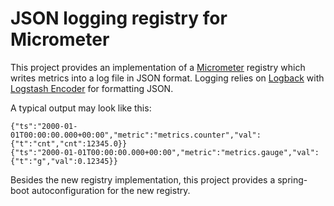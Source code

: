 JSON logging registry for Micrometer
====================================

This project provides an implementation of a [Micrometer](https://micrometer.io) registry which writes metrics into
a log file in JSON format. Logging relies on [Logback](http://logback.qos.ch) with
[Logstash Encoder](https://github.com/logstash/logstash-logback-encoder) for formatting JSON.

A typical output may look like this:

```
{"ts":"2000-01-01T00:00:00.000+00:00","metric":"metrics.counter","val":{"t":"cnt","cnt":12345.0}}
{"ts":"2000-01-01T00:00:00.000+00:00","metric":"metrics.gauge","val":{"t":"g","val":0.12345}}
```

Besides the new registry implementation, this project provides a spring-boot autoconfiguration for the new registry.
